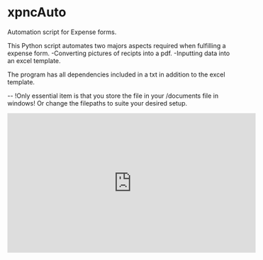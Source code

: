 # xpncAuto

Automation script for Expense forms.


This Python script automates two majors aspects required when fulfilling a expense form.
  -Converting pictures of recipts into a pdf.
  -Inputting data into an excel template.


  The program has all dependencies included in a txt in addition to the excel template.

  --
  !Only essential item is that you store the file in your /documents file in windows! Or change the filepaths to suite your desired setup.

  <iframe width="560" height="315" src="https://www.youtube.com/embed/xGrSHztOg-A" title="YouTube video player" frameborder="0" allow="accelerometer; autoplay; clipboard-write; encrypted-media; gyroscope; picture-in-picture; web-share" allowfullscreen></iframe>
